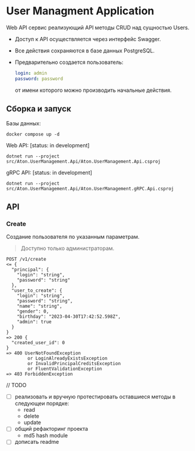 # User Managment Application

Web API сервис реализующий API методы CRUD над
сущностью Users.

- Доступ к API осуществляется через интерфейс Swagger.

- Все действия сохраняются в базе данных PostgreSQL.

- Предварительно создается пользователь:
    ```yaml
    login: admin 
    password: password
    ```
    от имени которого можно производить начальные действия.

## Сборка и запуск

Базы данных:
```shell
docker compose up -d
```

Web API: [status: in development]
```shell
dotnet run --project src/Aton.UserManagement.Api/Aton.UserManagement.Api.csproj
```

gRPC API: [status: in development]
```shell
dotnet run --project src/Aton.UserManagement.Api/Aton.UserManagement.gRPC.Api.csproj
```

## API

### Create
Создание пользователя по указанным параметрам.
> Доступно только администраторам.
```
POST /v1/create
<= {
  "principal": {
    "login": "string",
    "password": "string"
  },
  "user_to_create": {
    "login": "string",
    "password": "string",
    "name": "string",
    "gender": 0,
    "birthday": "2023-04-30T17:42:52.598Z",
    "admin": true
  }
}
=> 200 {
  "created_user_id": 0
}
=> 400 UserNotFoundException 
        or LoginAlreadyExistsException 
        or InvalidPrincipalCreditsException
        or FluentValidationException
=> 403 ForbiddenException
```

// TODO
- [ ] реализовать и вручную протестировать оставшиеся методы в следующеи порядке:
  - read
  - delete
  - update
- [ ] общий рефакторинг проекта
  - md5 hash module
- [ ] дописать readme